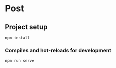 # Post

## Project setup
```
npm install
```

### Compiles and hot-reloads for development
```
npm run serve
```

